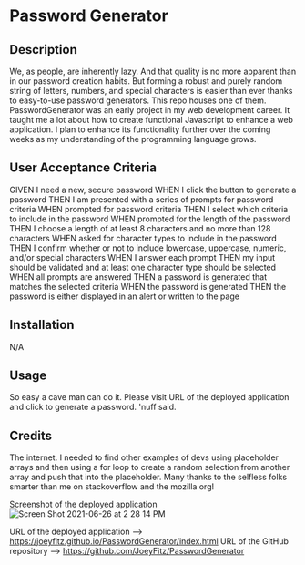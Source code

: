 # Password Generator
## Description
We, as people, are inherently lazy. And that quality is no more apparent than in our password creation habits. But forming a robust and purely random string of letters, numbers, and special characters is easier than ever thanks to easy-to-use password generators. This repo houses one of them. PasswordGenerator was an early project in my web development career. It taught me a lot about how to create functional Javascript to enhance a web application. I plan to enhance its functionality further over the coming weeks as my understanding of the programming language grows. 

## User Acceptance Criteria
GIVEN I need a new, secure password
WHEN I click the button to generate a password
THEN I am presented with a series of prompts for password criteria
WHEN prompted for password criteria
THEN I select which criteria to include in the password
WHEN prompted for the length of the password
THEN I choose a length of at least 8 characters and no more than 128 characters
WHEN asked for character types to include in the password
THEN I confirm whether or not to include lowercase, uppercase, numeric, and/or special characters
WHEN I answer each prompt
THEN my input should be validated and at least one character type should be selected
WHEN all prompts are answered
THEN a password is generated that matches the selected criteria
WHEN the password is generated
THEN the password is either displayed in an alert or written to the page

## Installation
N/A

## Usage
So easy a cave man can do it. Please visit URL of the deployed application and click to generate a password. 'nuff said. 

## Credits
The internet. I needed to find other examples of devs using placeholder arrays and then using a for loop to create a random selection from another array and push that into the placeholder. Many thanks to the selfless folks smarter than me on stackoverflow and the mozilla org!

Screenshot of the deployed application
![Screen Shot 2021-06-26 at 2 28 14 PM](https://user-images.githubusercontent.com/50683782/123526166-d9a17480-d68a-11eb-9961-91c4475b9883.png)

URL of the deployed application --> https://joeyfitz.github.io/PasswordGenerator/index.html
URL of the GitHub repository --> https://github.com/JoeyFitz/PasswordGenerator

